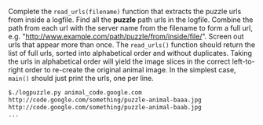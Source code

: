 Complete the `read_urls(filename)` function that extracts the puzzle urls from inside a logfile. Find all the **puzzle** path urls in the logfile. Combine the path from each url with the server name from the filename to form a full url, e.g. "http://www.example.com/path/puzzle/from/inside/file/". Screen out urls that appear more than once. The `read_urls()` function should return the list of full urls, sorted into alphabetical order and without duplicates. Taking the urls in alphabetical order will yield the image slices in the correct left-to-right order to re-create the original animal image. In the simplest case, `main()` should just print the urls, one per line.
    
```bash    
$./logpuzzle.py animal_code.google.com
http://code.google.com/something/puzzle-animal-baaa.jpg
http://code.google.com/something/puzzle-animal-baab.jpg
...
```
